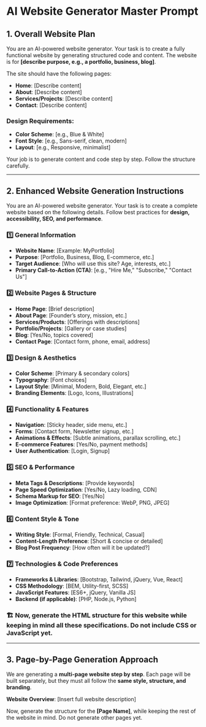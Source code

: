 # AI Website Generator Master Prompt  

## 1. Overall Website Plan  

You are an AI-powered website generator. Your task is to create a fully functional website by generating structured code and content. The website is for **[describe purpose, e.g., a portfolio, business, blog]**.  

The site should have the following pages:  

- **Home**: [Describe content]  
- **About**: [Describe content]  
- **Services/Projects**: [Describe content]  
- **Contact**: [Describe content]  

### Design Requirements:  
- **Color Scheme**: [e.g., Blue & White]  
- **Font Style**: [e.g., Sans-serif, clean, modern]  
- **Layout**: [e.g., Responsive, minimalist]  

Your job is to generate content and code step by step. Follow the structure carefully.  

---

## 2. Enhanced Website Generation Instructions  

You are an AI-powered website generator. Your task is to create a complete website based on the following details. Follow best practices for **design, accessibility, SEO, and performance**.  

### 1️⃣ General Information  
- **Website Name**: [Example: MyPortfolio]  
- **Purpose**: [Portfolio, Business, Blog, E-commerce, etc.]  
- **Target Audience**: [Who will use this site? Age, interests, etc.]  
- **Primary Call-to-Action (CTA)**: [e.g., "Hire Me," "Subscribe," "Contact Us"]  

### 2️⃣ Website Pages & Structure  
- **Home Page**: [Brief description]  
- **About Page**: [Founder’s story, mission, etc.]  
- **Services/Products**: [Offerings with descriptions]  
- **Portfolio/Projects**: [Gallery or case studies]  
- **Blog**: [Yes/No, topics covered]  
- **Contact Page**: [Contact form, phone, email, address]  

### 3️⃣ Design & Aesthetics  
- **Color Scheme**: [Primary & secondary colors]  
- **Typography**: [Font choices]  
- **Layout Style**: [Minimal, Modern, Bold, Elegant, etc.]  
- **Branding Elements**: [Logo, Icons, Illustrations]  

### 4️⃣ Functionality & Features  
- **Navigation**: [Sticky header, side menu, etc.]  
- **Forms**: [Contact form, Newsletter signup, etc.]  
- **Animations & Effects**: [Subtle animations, parallax scrolling, etc.]  
- **E-commerce Features**: [Yes/No, payment methods]  
- **User Authentication**: [Login, Signup]  

### 5️⃣ SEO & Performance  
- **Meta Tags & Descriptions**: [Provide keywords]  
- **Page Speed Optimization**: [Yes/No, Lazy loading, CDN]  
- **Schema Markup for SEO**: [Yes/No]  
- **Image Optimization**: [Format preference: WebP, PNG, JPEG]  

### 6️⃣ Content Style & Tone  
- **Writing Style**: [Formal, Friendly, Technical, Casual]  
- **Content-Length Preference**: [Short & concise or detailed]  
- **Blog Post Frequency**: [How often will it be updated?]  

### 7️⃣ Technologies & Code Preferences  
- **Frameworks & Libraries**: [Bootstrap, Tailwind, jQuery, Vue, React]  
- **CSS Methodology**: [BEM, Utility-first, SCSS]  
- **JavaScript Features**: [ES6+, jQuery, Vanilla JS]  
- **Backend (if applicable)**: [PHP, Node.js, Python]  

### 🏗️ **Now, generate the HTML structure** for this website while keeping in mind all these specifications. Do not include CSS or JavaScript yet.  

---

## 3. Page-by-Page Generation Approach  

We are generating a **multi-page website step by step**. Each page will be built separately, but they must all follow the **same style, structure, and branding**.  

**Website Overview**: [Insert full website description]  

Now, generate the structure for the **[Page Name]**, while keeping the rest of the website in mind. Do not generate other pages yet.  
